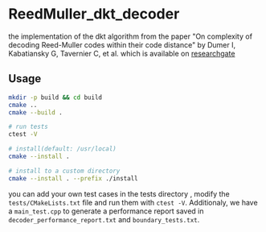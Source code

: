 # ReedMuller_dkt_decoder
the implementation of the dkt algorithm from the paper "On complexity of decoding Reed-Muller codes within their code distance" by Dumer I, Kabatiansky G, Tavernier C, et al. which is available on [researchgate](https://www.researchgate.net/profile/Ilya-Dumer/publication/228999561_On_complexity_of_decoding_Reed-Muller_codes_within_their_code_distance/links/00b4953ccb0721a465000000/On-complexity-of-decoding-Reed-Muller-codes-within-their-code-distance.pdf)

## Usage
```bash
mkdir -p build && cd build
cmake ..
cmake --build .

# run tests
ctest -V

# install(default: /usr/local)
cmake --install . 

# install to a custom directory
cmake --install . --prefix ./install

```

you can add your own test cases in the tests directory , modify the `tests/CMakeLists.txt` file and run them with `ctest -V`. Additionaly, we have a `main_test.cpp` to generate a performance report saved in `decoder_performance_report.txt` and `boundary_tests.txt`.